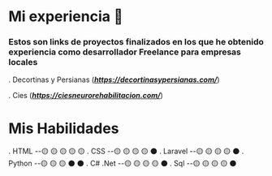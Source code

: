 # Mi experiencia 🚀

### Estos son links de proyectos finalizados en los que he obtenido experiencia como desarrollador Freelance para empresas locales

. Decortinas y Persianas (***https://decortinasypersianas.com/***)

. Cies (***https://ciesneurorehabilitacion.com/***)


# Mis Habilidades

. HTML       --🟡 🟡 🟡 🟡 🟡 
. CSS        --🟡 🟡 🟡 🟡 ⚫
. Laravel    --🟡 🟡 🟡 🟡 ⚫ 
. Python     --🟡 🟡 🟡 ⚫ ⚫ 
. C# .Net    --🟡 🟡 🟡 🟡 ⚫
. Sql        --🟡 🟡 🟡 🟡 ⚫

  
